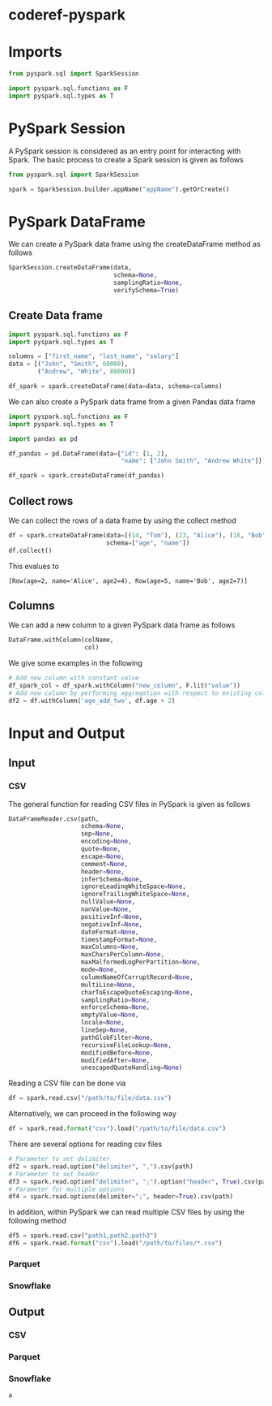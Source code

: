 # coderef-pyspark
# Imports
```Python
from pyspark.sql import SparkSession

import pyspark.sql.functions as F
import pyspark.sql.types as T
```
# PySpark Session
A PySpark session is considered as an entry point for interacting with Spark. The basic process to create a Spark session is given as follows
```Python
from pyspark.sql import SparkSession

spark = SparkSession.builder.appName("appName").getOrCreate()
```
# PySpark DataFrame
We can create a PySpark data frame using the createDataFrame method as follows
```Python
SparkSession.createDataFrame(data, 
                             schema=None, 
                             samplingRatio=None, 
                             verifySchema=True)
```
## Create Data frame
```Python
import pyspark.sql.functions as F
import pyspark.sql.types as T

columns = ["first_name", "last_name", "salary"]
data = [("John", "Smith", 60000),
        ("Andrew", "White", 80000)]

df_spark = spark.createDataFrame(data=data, schema=columns)
```
We can also create a PySpark data frame from a given Pandas data frame
```Python
import pyspark.sql.functions as F
import pyspark.sql.types as T

import pandas as pd

df_pandas = pd.DataFrame(data={"id": [1, 2],
                               "name": ["John Smith", "Andrew White"]})

df_spark = spark.createDataFrame(df_pandas)
```
## Collect rows
We can collect the rows of a data frame by using the collect method
```Python
df = spark.createDataFrame(data=[(14, "Tom"), (23, "Alice"), (16, "Bob")], 
                           schema=["age", "name"])
df.collect()
```
This evalues to
```
[Row(age=2, name='Alice', age2=4), Row(age=5, name='Bob', age2=7)]
```
## Columns
We can add a new column to a given PySpark data frame as follows
```Python
DataFrame.withColumn(colName, 
                     col)
```
We give some examples in the following
```Python
# Add new column with constant value
df_spark_col = df_spark.withColumn("new_column", F.lit("value"))
# Add new column by performing aggregation with respect to existing column
df2 = df.withColumn('age_add_two', df.age + 2)
```

# Input and Output
## Input
### CSV
The general function for reading CSV files in PySpark is given as follows
```Python
DataFrameReader.csv(path, 
                    schema=None, 
                    sep=None, 
                    encoding=None, 
                    quote=None, 
                    escape=None, 
                    comment=None, 
                    header=None, 
                    inferSchema=None, 
                    ignoreLeadingWhiteSpace=None, 
                    ignoreTrailingWhiteSpace=None, 
                    nullValue=None, 
                    nanValue=None, 
                    positiveInf=None, 
                    negativeInf=None,
                    dateFormat=None, 
                    timestampFormat=None, 
                    maxColumns=None, 
                    maxCharsPerColumn=None, 
                    maxMalformedLogPerPartition=None, 
                    mode=None, 
                    columnNameOfCorruptRecord=None, 
                    multiLine=None, 
                    charToEscapeQuoteEscaping=None, 
                    samplingRatio=None, 
                    enforceSchema=None, 
                    emptyValue=None, 
                    locale=None, 
                    lineSep=None, 
                    pathGlobFilter=None, 
                    recursiveFileLookup=None, 
                    modifiedBefore=None, 
                    modifiedAfter=None, 
                    unescapedQuoteHandling=None)
```
Reading a CSV file can be done via
```Python
df = spark.read.csv("/path/to/file/data.csv")
```
Alternatively, we can proceed in the following way
```Python
df = spark.read.format("csv").load("/path/to/file/data.csv")
```
There are several options for reading csv files
```Python
# Parameter to set delimiter
df2 = spark.read.option("delimiter", ",").csv(path)
# Parameter to set header
df3 = spark.read.option("delimiter", ";").option("header", True).csv(path)
# Parameter for multiple options
df4 = spark.read.options(delimiter=";", header=True).csv(path)
```
In addition, within PySpark we can read multiple CSV files by using the following method
```Python
df5 = spark.read.csv("path1,path2,path3")
df6 = spark.read.format("csv").load("/path/to/files/*.csv")
```
### Parquet
### Snowflake
## Output
### CSV
### Parquet
### Snowflake

```Python
a
```
